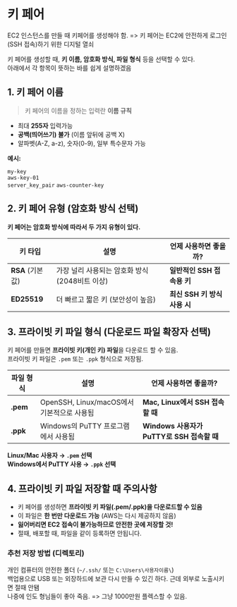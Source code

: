 # 키 페어

EC2 인스턴스를 만들 때 키페어를 생성해야 함.
=> 키 페어는 EC2에 안전하게 로그인(SSH 접속)하기 위한 디지털 열쇠  

키 페어를 생성할 때, **키 이름, 암호화 방식, 파일 형식** 등을 선택할 수 있다.  
아래에서 각 항목이 뜻하는 바를 쉽게 설명하겠음

## 1. 키 페어 이름

> 키 페어의 이름을 정하는 입력란
> **이름 규칙**

- 최대 **255자** 입력가능
- **공백(띄어쓰기) 불가** (이름 앞뒤에 공백 X)
- 알파벳(A-Z, a-z), 숫자(0-9), 일부 특수문자 가능

**예시:**  

`my-key`  
`aws-key-01`  
`server_key_pair`
`aws-counter-key`

## 2. 키 페어 유형 (암호화 방식 선택)

**키 페어는 암호화 방식에 따라서 두 가지 유형이 있다.**

| 키 타입          | 설명                                           | 언제 사용하면 좋을까?        |
| ---------------- | ---------------------------------------------- | ---------------------------- |
| **RSA** (기본값) | 가장 널리 사용되는 암호화 방식 (2048비트 이상) | **일반적인 SSH 접속용 키**   |
| **ED25519**      | 더 빠르고 짧은 키 (보안성이 높음)              | **최신 SSH 키 방식 사용 시** |


## 3. 프라이빗 키 파일 형식 (다운로드 파일 확장자 선택)

키 페어를 만들면 **프라이빗 키(개인 키) 파일**을 다운로드 할 수 있음.  
프라이빗 키 파일은 `.pem` 또는 `.ppk` 형식으로 저장됨.

| 파일 형식 | 설명                                       | 언제 사용하면 좋을까?                      |
| --------- | ------------------------------------------ | ------------------------------------------ |
| **.pem**  | OpenSSH, Linux/macOS에서 기본적으로 사용됨 | **Mac, Linux에서 SSH 접속할 때**           |
| **.ppk**  | Windows의 PuTTY 프로그램에서 사용됨        | **Windows 사용자가 PuTTY로 SSH 접속할 때** |

**Linux/Mac 사용자 → `.pem` 선택**  
**Windows에서 PuTTY 사용 → `.ppk` 선택**

## 4. 프라이빗 키 파일 저장할 때 주의사항

- 키 페어를 생성하면 **프라이빗 키 파일(.pem/.ppk)을 다운로드할 수 있음**
- 이 파일은 **한 번만 다운로드 가능** (AWS는 다시 제공하지 않음)
- **잃어버리면 EC2 접속이 불가능하므로 안전한 곳에 저장할 것!**
- 절때, 배포할 때, 파일을 같이 등록하면 안됩니다.

### 추천 저장 방법 (디렉토리)

개인 컴퓨터의 안전한 폴더 (`~/.ssh/` 또는 `C:\Users\사용자이름\`)  
백업용으로 USB 또는 외장하드에 보관
다시 만들 수 있긴 하다. 근데 외부로 노출시키면 절때 안됌  
나중에 인도 형님들이 좋아 죽음. => 그냥 1000만원 플렉스할 수 있음.